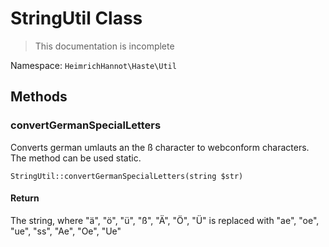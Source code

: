 # StringUtil Class

> This documentation is incomplete

Namespace: `HeimrichHannot\Haste\Util`

## Methods

### convertGermanSpecialLetters

Converts german umlauts an the ß character to webconform characters. The method can be used static.

```
StringUtil::convertGermanSpecialLetters(string $str)
```

#### Return
The string, where "ä", "ö", "ü", "ß", "Ä", "Ö", "Ü" is replaced with "ae", "oe", "ue", "ss", "Ae", "Oe", "Ue"

